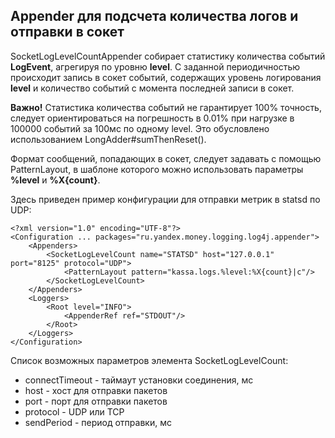 ## Appender для подсчета количества логов и отправки в сокет

SocketLogLevelCountAppender собирает статистику количества событий **LogEvent**, агрегируя по уровню **level**.
С заданной периодичностью происходит запись в сокет событий, содержащих уровень логирования **level** 
и количество событий с момента последней записи в сокет.

**Важно!** Статистика количества событий не гарантирует 100% точность, следует ориентироваться на погрешность в 0.01% 
при нагрузке в 100000 событий за 100мс по одному level. Это обусловлено использованием LongAdder#sumThenReset().

Формат сообщений, попадающих в сокет, следует задавать с помощью PatternLayout, в шаблоне которого
можно использовать параметры **%level** и **%X{count}**. 

Здесь приведен пример конфигурации для отправки метрик в statsd по UDP:
```$xml
<?xml version="1.0" encoding="UTF-8"?>
<Configuration ... packages="ru.yandex.money.logging.log4j.appender">
    <Appenders>
        <SocketLogLevelCount name="STATSD" host="127.0.0.1" port="8125" protocol="UDP">
            <PatternLayout pattern="kassa.logs.%level:%X{count}|c"/>
        </SocketLogLevelCount>
    </Appenders>
    <Loggers>
        <Root level="INFO">
            <AppenderRef ref="STDOUT"/>
        </Root>
    </Loggers>
</Configuration>
```

Список возможных параметров элемента SocketLogLevelCount:
- connectTimeout - таймаут установки соединения, мс
- host - хост для отправки пакетов
- port - порт для отправки пакетов
- protocol - UDP или TCP
- sendPeriod - период отправки, мс